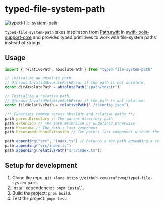 # typed-file-system-path

[![typed-file-system-path](https://github.com/craftweg/typed-file-system-path/actions/workflows/typed-file-system-path.yml/badge.svg)](https://github.com/craftweg/typed-file-system-path/actions/workflows/typed-file-system-path.yml)

`typed-file-system-path` takes inspiration from [Path.swift](https://github.com/apple/swift-tools-support-core/blob/main/Sources/TSCBasic/Path.swift) in [swift-tools-support-core](https://github.com/apple/swift-tools-support-core/blob/main/Sources/TSCBasic/Path.swift) and provides typed primitives to work with file-system paths instead of strings.

## Usage


```ts
import { relativePath, absolutePath } from "typed-file-system-path"

// Initialize an absolute path
// @throws InvalidAbsolutePathError if the path is not absolute.
const dirAbsolutePath = absolutePath("/path/to/dir")

// Initialize a relative path
// @throws InvalidRelativePathError if the path is not relative.
const fileRelativePath = relativePath("./tsconfig.json")

/** Functions common across absolute and relative paths **/
path.parentDirectory // The parent directory path
path.extension // The path extension or undefined otherwise
path.basename // The path's last component
path.basenameWithoutExtension // The path's last component without the extension

path.appending("src", "index.ts") // Returns a new path appending a relative path
path.appending("src/index.ts")
path.appending(relativePath("src/index.ts"))
```


## Setup for development

1. Clone the repo: `git clone https://github.com/craftweg/typed-file-system-path`.
2. Install dependencies: `pnpm install`.
3. Build the project: `pnpm build`.
4. Test the project: `pnpm test`.



